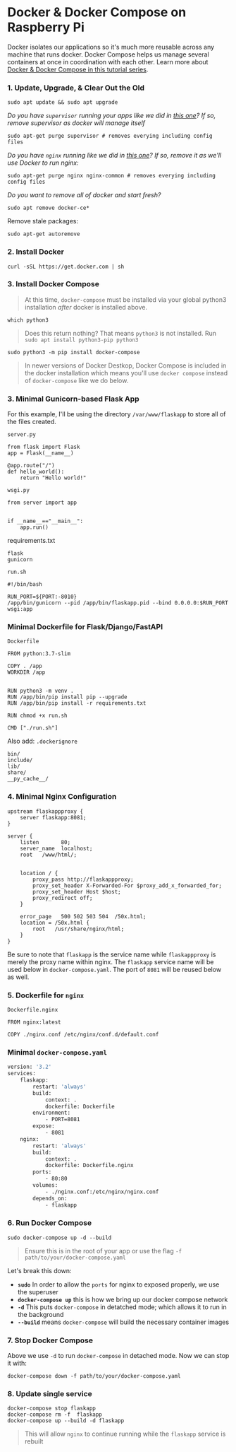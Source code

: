 # Docker & Docker Compose on Raspberry Pi
Docker isolates our applications so it's much more reusable across any machine that runs docker. Docker Compose helps us manage several containers at once in coordination with each other. Learn more about [Docker & Docker Compose in this tutorial series](https://www.codingforentrepreneurs.com/projects/docker-and-docker-compose).


### 1. Update, Upgrade, & Clear Out the Old

```
sudo apt update && sudo apt upgrade
```

*Do you have `supervisor` running your apps like we did in [this one](https://github.com/codingforentrepreneurs/Pi-Awesome/blob/main/how-tos/Supervisor%20as%20a%20Background%20Service%20Manager.md)? If so, remove supervisor as docker will manage itself*

```
sudo apt-get purge supervisor # removes everying including config files
```

*Do you have `nginx` running like we did in [this one](https://github.com/codingforentrepreneurs/Pi-Awesome/blob/main/how-tos/Activate%20an%20Nginx%20%20Web%20Server%20on%20a%20Raspberry%20Pi%20or%20any%20Linux.md)? If so, remove it as we'll use Docker to run nginx:*

```
sudo apt-get purge nginx nginx-common # removes everying including config files
```

*Do you want to remove all of docker and start fresh?*

```
sudo apt remove docker-ce*
```

Remove stale packages:

```
sudo apt-get autoremove
```


### 2. Install Docker
```
curl -sSL https://get.docker.com | sh
```


### 3. Install Docker Compose
> At this time, `docker-compose` must be installed via your global python3 installation *after* docker is installed above.

```
which python3
```
> Does this return nothing? That means `python3` is not installed. Run `sudo apt install python3-pip python3`

```
sudo python3 -m pip install docker-compose
```

> In newer versions of Docker Destkop, Docker Compose is included in the docker installation which means you'll use `docker compose` instead of `docker-compose` like we do below. 



### 3. Minimal Gunicorn-based Flask App
For this example, I'll be using the directory `/var/www/flaskapp` to store all of the files created. 


`server.py`
```
from flask import Flask
app = Flask(__name__)

@app.route("/")
def hello_world():
    return "Hello world!"
```

`wsgi.py`
```
from server import app


if __name__=="__main__":
    app.run()
```

requirements.txt
```
flask
gunicorn
```

`run.sh`
```
#!/bin/bash

RUN_PORT=${PORT:-8010}
/app/bin/gunicorn --pid /app/bin/flaskapp.pid --bind 0.0.0.0:$RUN_PORT  wsgi:app
```



### Minimal Dockerfile for Flask/Django/FastAPI

`Dockerfile`
```
FROM python:3.7-slim

COPY . /app
WORKDIR /app


RUN python3 -m venv .
RUN /app/bin/pip install pip --upgrade
RUN /app/bin/pip install -r requirements.txt

RUN chmod +x run.sh

CMD ["./run.sh"]
```

Also add:
`.dockerignore`
```
bin/
include/
lib/
share/
__py_cache__/
```



### 4. Minimal Nginx Configuration

```
upstream flaskappproxy {
    server flaskapp:8081;
}

server {
    listen       80;
    server_name  localhost;
    root   /www/html/;


    location / {
        proxy_pass http://flaskappproxy;
        proxy_set_header X-Forwarded-For $proxy_add_x_forwarded_for;
        proxy_set_header Host $host;
        proxy_redirect off;
    }

    error_page   500 502 503 504  /50x.html;
    location = /50x.html {
        root   /usr/share/nginx/html;
    }
}
```
Be sure to note that `flaskapp` is the service name while `flaskappproxy` is merely the proxy name within nginx. The `flaskapp` service name will be used below in `docker-compose.yaml`. The port of `8081` will be reused below as well.

### 5. Dockerfile for `nginx`


`Dockerfile.nginx`
```
FROM nginx:latest

COPY ./nginx.conf /etc/nginx/conf.d/default.conf
```


### Minimal `docker-compose.yaml`


```dockerfile
version: '3.2'
services:
    flaskapp:
        restart: 'always'
        build:
            context: .
            dockerfile: Dockerfile
        environment: 
            - PORT=8081
        expose: 
            - 8081
    nginx:
        restart: 'always'
        build:
            context: .
            dockerfile: Dockerfile.nginx
        ports:
            - 80:80
        volumes: 
            - ./nginx.conf:/etc/nginx/nginx.conf
        depends_on: 
            - flaskapp
```


### 6. Run Docker Compose

```
sudo docker-compose up -d --build
```
> Ensure this is in the root of your app or use the flag `-f path/to/your/docker-compose.yaml`

Let's break this down:

- **`sudo`** In order to allow the `ports` for nginx to exposed properly, we use the superuser
- **`docker-compose up`** this is how we bring up our docker compose network
- **`-d`** This puts `docker-compose` in detatched mode; which allows it to run in the background
- **`--build`** means `docker-compose` will build the necessary container images


### 7. Stop Docker Compose
Above we use `-d` to run `docker-compose` in detached mode. Now we can stop it with:
```
docker-compose down -f path/to/your/docker-compose.yaml
```


### 8. Update single service

```
docker-compose stop flaskapp
docker-compose rm -f  flaskapp
docker-compose up --build -d flaskapp 
```
> This will allow `nginx` to continue running while the `flaskapp` service is rebuilt



